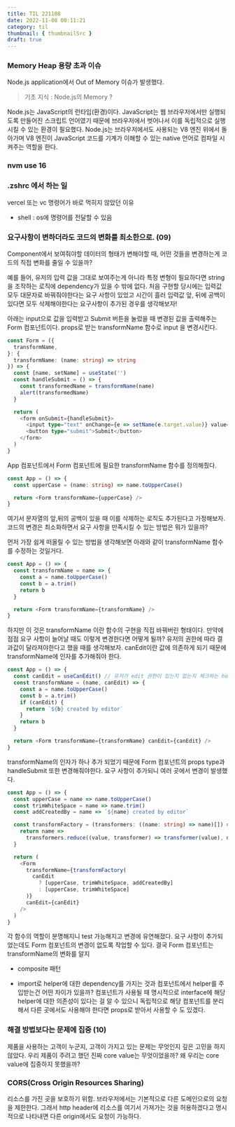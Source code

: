 ```yaml
---
title: TIL 221108
date: 2022-11-08 00:11:21
category: til
thumbnail: { thumbnailSrc }
draft: true
---
```


### Memory Heap 용량 초과 이슈

Node.js application에서 Out of Memory 이슈가 발생했다.

> 기초 지식 : Node.js의 Memory ?

Node.js는 JavaScript의 런타임(환경)이다. JavaScript는 웹 브라우저에서만 실행되도록 만들어진 스크립트 언어였기 때문에 브라우저에서 벗어나서 이를 독립적으로 실행시킬 수 있는 환경이 필요했다. Node.js는 브라우저에서도 사용되는 V8 엔진 위에서 돌아가며 V8 엔진이 JavaScript 코드를 기계가 이해할 수 있는 native 언어로 컴파일 시켜주는 역할을 한다.

### nvm use 16

### .zshrc 에서 하는 일

vercel 또는 vc 명령어가 바로 먹히지 않았던 이유

- shell : os에 명령어를 전달할 수 있음

### 요구사항이 변하더라도 코드의 변화를 최소한으로. (09)

Component에서 보여줘야할 데이터의 형태가 변해야할 때, 어떤 것들을 변경하는게 코드의 직접 변화를 줄일 수 있을까?

예를 들어, 유저의 입력 값을 그대로 보여주는게 아니라 특정 변형이 필요하다면 string을 조작하는 로직에 dependency가 있을 수 밖에 없다. 처음 구현할 당시에는 입력값 모두 대문자로 바꿔줘야한다는 요구 사항이 있었고 시간이 흘러 입력값 앞, 뒤에 공백이 있다면 모두 삭제해야한다는 요구사항이 추가된 경우를 생각해보자!

아래는 input으로 값을 입력받고 Submit 버튼을 눌렀을 때 변경된 값을 출력해주는 Form 컴포넌트이다. props로 받는 transformName 함수로 input 을 변경시킨다.

```ts
const Form = ({
  transformName,
}: {
  transformName: (name: string) => string
}) => {
  const [name, setName] = useState('')
  const handleSubmit = () => {
    const transformedName = transformName(name)
    alert(transformedName)
  }

  return (
    <form onSubmit={handleSubmit}>
      <input type="text" onChange={e => setName(e.target.value)} value={name} />
      <button type="submit">Submit</button>
    </form>
  )
}
```

App 컴포넌트에서 Form 컴포넌트에 필요한 transformName 함수를 정의해줬다.

```ts
const App = () => {
  const upperCase = (name: string) => name.toUpperCase()

  return <Form transformName={upperCase} />
}
```

여기서 문자열의 앞,뒤의 공백이 있을 때 이를 삭제하는 로직도 추가된다고 가정해보자. 코드의 변경은 최소화하면서 요구 사항을 만족시킬 수 있는 방법은 뭐가 있을까?

먼저 가장 쉽게 떠올릴 수 있는 방법을 생각해보면 아래와 같이 transformName 함수를 수정하는 것일거다.

```ts
const App = () => {
  const transformName = name => {
    const a = name.toUpperCase()
    const b = a.trim()
    return b
  }

  return <Form transformName={transformName} />
}
```

하지만 이 것은 transformName 이란 함수의 구현을 직접 바꿔버린 형태이다. 만약에 점점 요구 사항이 늘어날 때도 이렇게 변경한다면 어떻게 될까? 유저의 권한에 따라 결과값이 달라져야한다고 했을 때를 생각해보자. canEdit이란 값에 의존하게 되기 때문에 transformName에 인자를 추가해줘야 한다.

```ts
const App = () => {
  const canEdit = useCanEdit() // 유저가 edit 권한이 있는지 없는지 체크하는 hook
  const transformName = (name, canEdit) => {
    const a = name.toUpperCase()
    const b = a.trim()
    if (canEdit) {
      return `${b} created by editor`
    }
    return b
  }

  return <Form transformName={transformName} canEdit={canEdit} />
}
```

transformName의 인자가 하나 추가 되었기 때문에 Form 컴포넌트의 props type과 handleSubmit 또한 변경해줘야한다.
요구 사항이 추가되니 여러 곳에서 변경이 발생했다.

```ts
const App = () => {
  const upperCase = name => name.toUpperCase()
  const trimWhiteSpace = name => name.trim()
  const addCreatedBy = name => `${name} created by editor`

  const transformFactory = (transformers: ((name: string) => name)[]) => {
    return name =>
      transformers.reduce((value, transformer) => transformer(value), name)
  }

  return (
    <Form
      transformName={transformFactory(
        canEdit
          ? [upperCase, trimWhiteSpace, addCreatedBy]
          : [upperCase, trimWhiteSpace]
      )}
      canEdit={canEdit}
    />
  )
}
```

각 함수의 역할이 분명해지니 test 가능해지고 변경에 유연해졌다. 요구 사항이 추가되었는데도 Form 컴포넌트의 변경이 없도록 작업할 수 있다. 결국 Form 컴포넌트는 transformName의 변화를 알지

- composite 패턴

* import로 helper에 대한 dependency를 가지는 것과 컴포넌트에서 helper를 주입받는건 어떤 차이가 있을까? 컴포넌트가 사용될 때 명시적으로 interface에 해당 helper에 대한 의존성이 있다는 걸 알 수 있으니 독립적으로 해당 컴포넌트를 분리해서 다른 곳에서도 사용해야 한다면 props로 받아서 사용할 수 도 있겠다.

### 해결 방법보다는 문제에 집중 (10)

제품을 사용하는 고객이 누군지, 고객이 가지고 있는 문제는 무엇인지 깊은 고민을 하지 않았다. 우리 제품이 주려고 했던 진짜 core value는 무엇이었을까? 왜 우리는 core value에 집중하지 못했을까?

### CORS(Cross Origin Resources Sharing)

리소스를 가진 곳을 보호하기 위함. 브라우저에서는 기본적으로 다른 도메인으로의 요청을 제한한다.
그래서 http header에 리소스를 여기서 가져가는 것을 허용하겠다고 명시적으로 나타내면 다른 origin에서도 요청이 가능하다.

